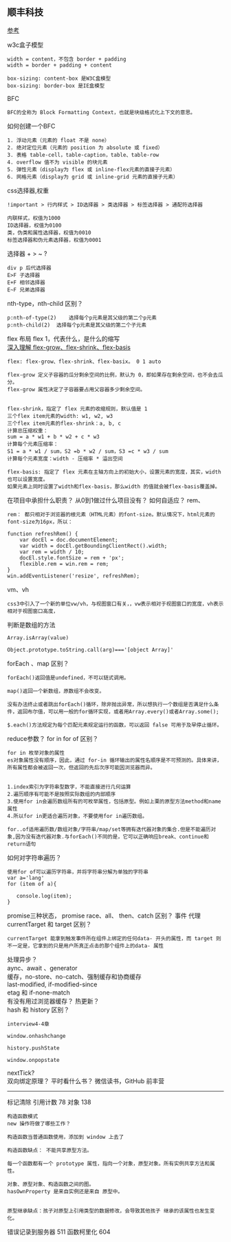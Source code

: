 ## 顺丰科技

[参考](https://juejin.im/post/5da32d43e51d45781d5e4bdf)

w3c盒子模型    

	width = content，不包含 border + padding
	width = border + padding + content
	
	box-sizing: content-box 是W3C盒模型
	box-sizing: border-box 是IE盒模型
BFC   

	BFC的全称为 Block Formatting Context，也就是块级格式化上下文的意思。
	
如何创建一个BFC   
	
	1. 浮动元素（元素的 float 不是 none）
	2. 绝对定位元素（元素的 position 为 absolute 或 fixed）
	3. 表格 table-cell，table-caption，table、table-row
	4. overflow 值不为 visible 的块元素
	5. 弹性元素（display为 flex 或 inline-flex元素的直接子元素）
	6. 网格元素（display为 grid 或 inline-grid 元素的直接子元素）

css选择器,权重  
	
	!important > 行内样式 > ID选择器 > 类选择器 > 标签选择器 > 通配符选择器
	
	内联样式，权值为1000
	ID选择器，权值为0100
	类，伪类和属性选择器，权值为0010
	标签选择器和伪元素选择器，权值为0001
	
选择器 + > ~ ?
	
	div p 后代选择器
	E>F 子选择器
	E+F 相邻选择器
	E~F 兄弟选择器

nth-type，nth-child 区别？ 

	p:nth-of-type(2)	选择每个p元素是其父级的第二个p元素
	p:nth-child(2)	选择每个p元素是其父级的第二个子元素
	
flex 布局
flex 1，代表什么，是什么的缩写  
	[深入理解 flex-grow、flex-shrink、flex-basis](https://juejin.im/post/5dedb28ef265da33b12e98cd)
	
	flex: flex-grow、flex-shrink、flex-basix。 0 1 auto
	
	flex-grow 定义子容器的瓜分剩余空间的比例，默认为 0，即如果存在剩余空间，也不会去瓜分。
	flex-grow 属性决定了子容器要占用父容器多少剩余空间。
	
	
	flex-shrink，指定了 flex 元素的收缩规则，默认值是 1
	三个flex item元素的width: w1, w2, w3
	三个flex item元素的flex-shrink：a, b, c
	计算总压缩权重：
	sum = a * w1 + b * w2 + c * w3
	计算每个元素压缩率：
	S1 = a * w1 / sum，S2 =b * w2 / sum，S3 =c * w3 / sum
	计算每个元素宽度：width - 压缩率 * 溢出空间
	
	flex-basis: 指定了 flex 元素在主轴方向上的初始大小，设置元素的宽度，其实，width也可以设置宽度。
	如果元素上同时设置了width和flex-basis，那么width 的值就会被flex-basis覆盖掉。


	

在项目中承担什么职责？
从0到1做过什么项目没有？
如何自适应？
rem、
	
	rem： 都只相对于浏览器的根元素（HTML元素）的font-size。默认情况下，html元素的font-size为16px，所以：
	
	function refreshRem() {
	    var docEl = doc.documentElement;
	    var width = docEl.getBoundingClientRect().width;
	    var rem = width / 10;
	    docEl.style.fontSize = rem + 'px';
	    flexible.rem = win.rem = rem;
	}
	win.addEventListener('resize', refreshRem);

	
vm、vh
	
	css3中引入了一个新的单位vw/vh，与视图窗口有关，，vw表示相对于视图窗口的宽度，vh表示相对于视图窗口高度，

	
判断是数组的方法
	
	Array.isArray(value)
	
	Object.prototype.toString.call(arg)==='[object Array]'
	
forEach 、map 区别？
	
	forEach()返回值是undefined，不可以链式调用。

	map()返回一个新数组，原数组不会改变。

	没有办法终止或者跳出forEach()循环，除非抛出异常，所以想执行一个数组是否满足什么条件，返回布尔值，可以用一般的for循环实现，或者用Array.every()或者Array.some();

	$.each()方法规定为每个匹配元素规定运行的函数，可以返回 false 可用于及早停止循环。
	
reduce参数？
for in for of 区别？
	
	for in 枚举对象的属性
	es对象属性没有顺序，因此，通过 for-in 循环输出的属性名顺序是不可预测的。具体来讲，所有属性都会被返回一次，但返回的先后次序可能因浏览器而异。
	
	
	1.index索引为字符串型数字，不能直接进行几何运算
	2.遍历顺序有可能不是按照实际数组的内部顺序
	3.使用for in会遍历数组所有的可枚举属性，包括原型。例如上栗的原型方法method和name属性
	4.所以for in更适合遍历对象，不要使用for in遍历数组。
	
	for..of适用遍历数/数组对象/字符串/map/set等拥有迭代器对象的集合.但是不能遍历对象,因为没有迭代器对象.与forEach()不同的是，它可以正确响应break、continue和return语句
	
如何对字符串遍历？

	使用for of可以遍历字符串，并将字符串分解为单独的字符串
	var a='lang'
	for (item of a){
	  
	   console.log(item);
	} 
	
promise三种状态，
promise race、all、
then、catch 区别？
事件	代理
currentTarget 和 target 区别？

	currentTarget 能拿到触发事件所在组件上绑定的任何data- 开头的属性，而 target 则不一定是，它拿到的只是用户所真正点击的那个组件上的data- 属性
处理异步？	
aync、await 、generator	
缓存，no-store、no-catch、强制缓存和协商缓存	
last-modified, if-modified-since	
etag 和 if-none-match	
有没有用过浏览器缓存？	
热更新？	
hash 和 history 区别？	
	
	interview4-4章
	
	window.onhashchange
	
	history.pushState

	window.onpopstate


nextTick?	
双向绑定原理？	
平时看什么书？	
微信读书，GitHub	
前丰营		


<hr>
标记清除
引用计数 78
 对象  138
 	
 	构造函数模式
 	new 操作符做了哪些工作？
 		
 	构造函数当普通函数使用，添加到 window 上去了
 	
 	构造函数缺点： 不能共享原型方法。
 	
 	每一个函数都有一个 prototype 属性，指向一个对象，原型对象。所有实例共享方法和属性。
 	
 	对象、原型对象、构造函数之间的图。
 	hasOwnProperty 是来自实例还是来自 原型中。
 	
 	
 	原型继承缺点：孩子对原型上引用类型的数据修改，会导致其他孩子 继承的该属性也发生变化。
 	
 
 
 错误记录到服务器 511
 函数柯里化 604
 
 




